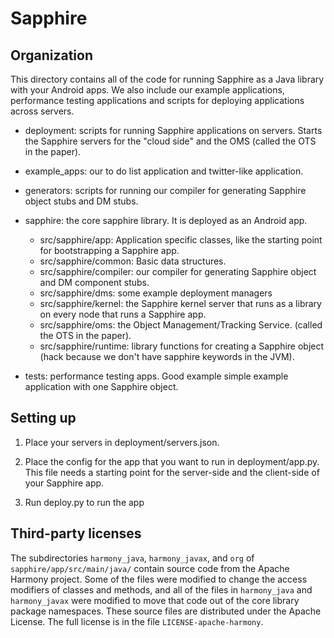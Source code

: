 Sapphire
========

## Organization

This directory contains all of the code for running Sapphire as a Java
library with your Android apps. We also include our example
applications, performance testing applications and scripts for
deploying applications across servers. 

- deployment: scripts for running Sapphire applications on
  servers. Starts the Sapphire servers for the "cloud side" and the
  OMS (called the OTS in the paper).
  
- example_apps: our to do list application and twitter-like
  application.

- generators: scripts for running our compiler for generating Sapphire
  object stubs and DM stubs.

- sapphire: the core sapphire library. It is deployed as an Android app.
  - src/sapphire/app: Application specific classes, like the starting point for bootstrapping a Sapphire app.
  - src/sapphire/common: Basic data structures.
  - src/sapphire/compiler: our compiler for generating Sapphire object and DM component stubs.
  - src/sapphire/dms: some example deployment managers
  - src/sapphire/kernel: the Sapphire kernel server that runs as a library on every node that runs a Sapphire app.
  - src/sapphire/oms: the Object Management/Tracking Service. (called the OTS in the paper).
  - src/sapphire/runtime: library functions for creating a Sapphire object (hack because we don't have sapphire keywords in the JVM).

- tests: performance testing apps. Good example simple example
  application with one Sapphire object.

## Setting up

1. Place your servers in deployment/servers.json.

2. Place the config for the app that you want to run in
deployment/app.py. This file needs a starting point for the
server-side and the client-side of your Sapphire app.

2. Run deploy.py to run the app

## Third-party licenses

The subdirectories `harmony_java`, `harmony_javax`, and `org` of
`sapphire/app/src/main/java/` contain source code from the Apache Harmony
project. Some of the files were modified to change the access modifiers of
classes and methods, and all of the files in `harmony_java` and `harmony_javax`
were modified to move that code out of the core library package namespaces.
These source files are distributed under the Apache License. The full license
is in the file `LICENSE-apache-harmony`.
